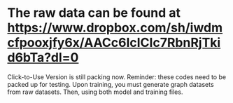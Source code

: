 # The raw data can be found at https://www.dropbox.com/sh/iwdmcfpooxjfy6x/AACc6IcICIc7RbnRjTkid6bTa?dl=0
Click-to-Use Version is still packing now.
Reminder: these codes need to be packed up for testing. Upon training, you must generate graph datasets from raw datasets. Then, using both model and training files.
